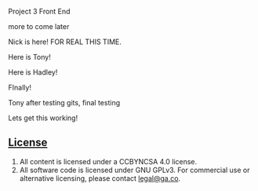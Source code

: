 Project 3 Front End

more to come later

Nick is here! FOR REAL THIS TIME.

Here is Tony!

Here is Hadley!

FInally!

Tony after testing gits, final testing

Lets get this working!

## [License](LICENSE)

1.  All content is licensed under a CC­BY­NC­SA 4.0 license.
1.  All software code is licensed under GNU GPLv3. For commercial use or
    alternative licensing, please contact legal@ga.co.
